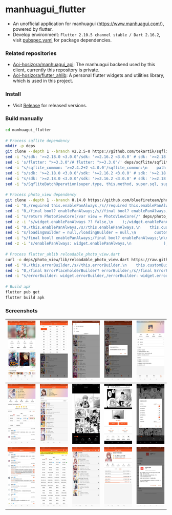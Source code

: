 # manhuagui_flutter

+ An unofficial application for manhuagui (https://www.manhuagui.com/), powered by flutter.
+ Develop environment: `Flutter 2.10.5 channel stable / Dart 2.16.2`, visit [pubspec.yaml](./pubspec.yaml) for package dependencies.

### Related repositories

+ [Aoi-hosizora/manhuagui_api](https://github.com/Aoi-hosizora/manhuagui_api): The manhuagui backend used by this client, currently this repository is private.
+ [Aoi-hosizora/flutter_ahlib](https://github.com/Aoi-hosizora/flutter_ahlib): A personal flutter widgets and utilities library, which is used in this project.

### Install

+ Visit [Release](https://github.com/Aoi-hosizora/manhuagui_flutter/releases) for released versions.

### Build manually

```bash
cd manhuagui_flutter

# Process sqflite dependency
mkdir -p deps
git clone --depth 1 --branch v2.2.5-0 https://github.com/tekartik/sqflite deps/sqflite
sed -i "s/sdk: '>=2.18.0 <3.0.0'/sdk: '>=2.16.2 <3.0.0' # sdk: '>=2.18.0 <3.0.0'/" deps/sqflite/sqflite/pubspec.yaml
sed -i 's/flutter: ">=3.3.0"/# flutter: ">=3.3.0"/' deps/sqflite/sqflite/pubspec.yaml
sed -i "s/sqflite_common: '>=2.4.2+2 <4.0.0'/sqflite_common:\n    path: ..\/sqflite_common/" deps/sqflite/sqflite/pubspec.yaml
sed -i "s/sdk: '>=2.18.0 <3.0.0'/sdk: '>=2.16.2 <3.0.0' # sdk: '>=2.18.0 <3.0.0'/" deps/sqflite/sqflite/example/pubspec.yaml
sed -i "s/sdk: '>=2.18.0 <3.0.0'/sdk: '>=2.16.2 <3.0.0' # sdk: '>=2.18.0 <3.0.0'/" deps/sqflite/sqflite_common/pubspec.yaml
sed -i "s/SqfliteBatchOperation(super.type, this.method, super.sql, super.arguments);/SqfliteBatchOperation(dynamic type, this.method, dynamic sql, dynamic arguments) : super(type, sql, arguments);/" deps/sqflite/sqflite_common/lib/src/batch.dart

# Process photo_view dependency
git clone --depth 1 --branch 0.14.0 https://github.com/bluefireteam/photo_view deps/photo_view
sed -i "0,/required this.enablePanAlways,/s//required this.enablePanAlways,\n    this.customBuilder,/" deps/photo_view/lib/src/photo_view_wrappers.dart
sed -i "0,/final bool? enablePanAlways;/s//final bool? enablePanAlways;\n  final Widget Function(BuildContext, Widget)? customBuilder;/" deps/photo_view/lib/src/photo_view_wrappers.dart
sed -i "s/return PhotoViewCore(/var view = PhotoViewCore(/" deps/photo_view/lib/src/photo_view_wrappers.dart
sed -z -i "s/widget.enablePanAlways ?? false,\n    );/widget.enablePanAlways ?? false,\n    );\n    return widget.customBuilder?.call(context, view) ?? view;/" deps/photo_view/lib/src/photo_view_wrappers.dart
sed -i "0,/this.enablePanAlways,/s//this.enablePanAlways,\n    this.customBuilder,/" deps/photo_view/lib/photo_view.dart 
sed -i "s/loadingBuilder = null,/loadingBuilder = null,\n        customBuilder = null,/" deps/photo_view/lib/photo_view.dart
sed -i "s/final bool? enablePanAlways;/final bool? enablePanAlways;\n\n  final Widget Function(BuildContext, Widget)? customBuilder;/" deps/photo_view/lib/photo_view.dart
sed -z -i "s/enablePanAlways: widget.enablePanAlways,\n              );/enablePanAlways: widget.enablePanAlways,\n                customBuilder: widget.customBuilder,\n              );/" deps/photo_view/lib/photo_view.dart

# Process flutter_ahlib reloadable_photo_view.dart
curl -o deps/photo_view/lib/reloadable_photo_view.dart https://raw.githubusercontent.com/Aoi-hosizora/flutter_ahlib/dev.v1.3.0/lib/src/image/reloadable_photo_view.dart
sed -i "0,/this.errorBuilder,/s//this.errorBuilder,\n    this.customBuilder,/" deps/photo_view/lib/reloadable_photo_view.dart
sed -i "0,/final ErrorPlaceholderBuilder? errorBuilder;/s//final ErrorPlaceholderBuilder? errorBuilder;\n\n  final Widget Function(BuildContext, Widget)? customBuilder;/" deps/photo_view/lib/reloadable_photo_view.dart
sed -i "s/errorBuilder: widget.errorBuilder,/errorBuilder: widget.errorBuilder,\n        customBuilder: widget.customBuilder,/" deps/photo_view/lib/reloadable_photo_view.dart

# Build apk
flutter pub get
flutter build apk
```

### Screenshots

| ![screenshot1](./assets/screenshot1.jpg) | ![screenshot2](./assets/screenshot2.jpg) | ![screenshot3](./assets/screenshot3.jpg) | ![screenshot4](./assets/screenshot4.jpg) | ![screenshot5](./assets/screenshot5.jpg) |
|------------------------------------------|------------------------------------------|------------------------------------------|------------------------------------------|------------------------------------------|
| ![screenshot6](./assets/screenshot6.jpg) | ![screenshot7](./assets/screenshot7.jpg) | ![screenshot8](./assets/screenshot8.jpg) | ![screenshot9](./assets/screenshot9.jpg) | ![screenshot10](./assets/screenshot10.jpg) |
| ![screenshot11](./assets/screenshot11.jpg) | ![screenshot12](./assets/screenshot12.jpg) | ![screenshot13](./assets/screenshot13.jpg) | ![screenshot14](./assets/screenshot14.jpg) | ![screenshot15](./assets/screenshot15.jpg) |
